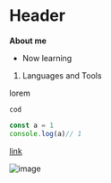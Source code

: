 # Header 

**About me**

- Now learning

1. Languages and Tools

lorem

`cod`

```javascript
const a = 1
console.log(a)// 1
```

[link]('https://youtube.com')

![image]('https://mir-s3-cdn-cf.behance.net/project_modules/1400/5b75e5178141443.64e38e077e08e.png')